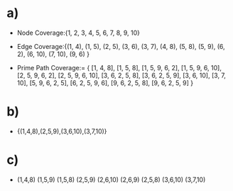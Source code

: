 # a) 
* Node Coverage:{1, 2, 3, 4, 5, 6, 7, 8, 9, 10}
* Edge Coverage:{(1, 4), (1, 5), (2, 5), (3, 6), (3, 7), (4, 8), (5, 8), (5, 9), (6, 2), (6, 10), (7, 10),
(9, 6) }

* Prime Path Coverage:= { [1, 4, 8], [1, 5, 8], [1, 5, 9, 6, 2], [1, 5, 9, 6, 10], [2, 5, 9, 6, 2], [2, 5, 9, 6, 10],
[3, 6, 2, 5, 8], [3, 6, 2, 5, 9], [3, 6, 10], [3, 7, 10], [5, 9, 6, 2, 5], [6, 2, 5, 9, 6], [9, 6, 2, 5, 8], [9, 6, 2, 5, 9]
}
# b)
* {(1,4,8),(2,5,9),(3,6,10),(3,7,10)}

# c)
* (1,4,8) (1,5,9) (1,5,8) (2,5,9) (2,6,10) (2,6,9) (2,5,8) (3,6,10) (3,7,10) 
